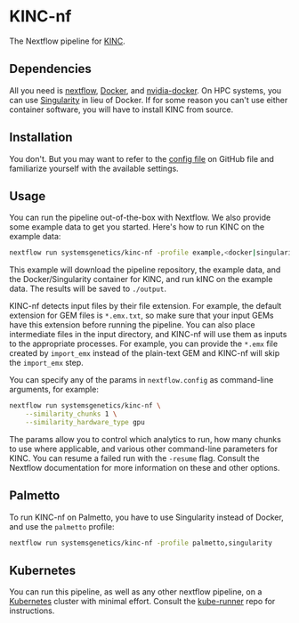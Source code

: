 # KINC-nf

The Nextflow pipeline for [KINC](https://github.com/SystemsGenetics/KINC).

## Dependencies

All you need is [nextflow](https://nextflow.io/), [Docker](https://docker.com/), and [nvidia-docker](https://github.com/NVIDIA/nvidia-docker). On HPC systems, you can use [Singularity](https://www.sylabs.io/singularity/) in lieu of Docker. If for some reason you can't use either container software, you will have to install KINC from source.

## Installation

You don't. But you may want to refer to the [config file](https://github.com/SystemsGenetics/KINC-nf/blob/master/nextflow.config) on GitHub file and familiarize yourself with the available settings.

## Usage

You can run the pipeline out-of-the-box with Nextflow. We also provide some example data to get you started. Here's how to run KINC on the example data:
```bash
nextflow run systemsgenetics/kinc-nf -profile example,<docker|singularity>
```

This example will download the pipeline repository, the example data, and the Docker/Singularity container for KINC, and run kINC on the example data. The results will be saved to `./output`.

KINC-nf detects input files by their file extension. For example, the default extension for GEM files is `*.emx.txt`, so make sure that your input GEMs have this extension before running the pipeline. You can also place intermediate files in the input directory, and KINC-nf will use them as inputs to the appropriate processes. For example, you can provide the `*.emx` file created by `import_emx` instead of the plain-text GEM and KINC-nf will skip the `import_emx` step.

You can specify any of the params in `nextflow.config` as command-line arguments, for example:
```bash
nextflow run systemsgenetics/kinc-nf \
    --similarity_chunks 1 \
    --similarity_hardware_type gpu
```

The params allow you to control which analytics to run, how many chunks to use where applicable, and various other command-line parameters for KINC. You can resume a failed run with the `-resume` flag. Consult the Nextflow documentation for more information on these and other options.

## Palmetto

To run KINC-nf on Palmetto, you have to use Singularity instead of Docker, and use the `palmetto` profile:
```bash
nextflow run systemsgenetics/kinc-nf -profile palmetto,singularity
```

## Kubernetes

You can run this pipeline, as well as any other nextflow pipeline, on a [Kubernetes](https://kubernetes.io/) cluster with minimal effort. Consult the [kube-runner](https://github.com/SystemsGenetics/kube-runner) repo for instructions.
